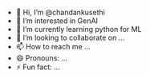 - 👋 Hi, I’m @chandankusethi
- 👀 I’m interested in GenAI
- 🌱 I’m currently learning python for ML
- 💞️ I’m looking to collaborate on ...
- 📫 How to reach me ...
- 😄 Pronouns: ...
- ⚡ Fun fact: ...

<!---
chandankusethi/chandankusethi is a ✨ special ✨ repository because its `README.md` (this file) appears on your GitHub profile.
You can click the Preview link to take a look at your changes.
--->
